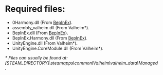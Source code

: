 # Required files:

  - 0Harmony.dll (From [BepInEx](https://github.com/BepInEx/BepInEx)).
  - assembly_valheim.dll (From Valheim*).
  - BepInEx.dll (From [BepInEx](https://github.com/BepInEx/BepInEx)).
  - BepInEx.Harmony.dll (From [BepInEx](https://github.com/BepInEx/BepInEx)).
  - UnityEngine.dll (From Valheim*).
  - UnityEngine.CoreModule.dll (From Valheim*).
  
  _* Files can usually be found at: [STEAM_DIRECTORY]\steamapps\common\Valheim\valheim_data\Managed\._
